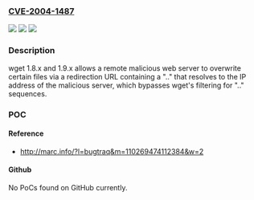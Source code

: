 ### [CVE-2004-1487](https://cve.mitre.org/cgi-bin/cvename.cgi?name=CVE-2004-1487)
![](https://img.shields.io/static/v1?label=Product&message=n%2Fa&color=blue)
![](https://img.shields.io/static/v1?label=Version&message=n%2Fa&color=blue)
![](https://img.shields.io/static/v1?label=Vulnerability&message=n%2Fa&color=brighgreen)

### Description

wget 1.8.x and 1.9.x allows a remote malicious web server to overwrite certain files via a redirection URL containing a ".." that resolves to the IP address of the malicious server, which bypasses wget's filtering for ".." sequences.

### POC

#### Reference
- http://marc.info/?l=bugtraq&m=110269474112384&w=2

#### Github
No PoCs found on GitHub currently.

